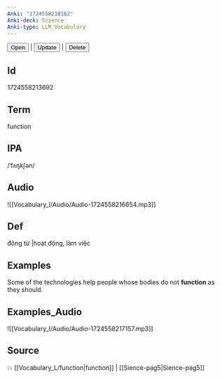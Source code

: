```yaml
---
Anki: "1724558218162"
Anki-deck: Science
Anki-type: LLM_Vocabulary
---
```

<button class="anki-btn-open">Open</button> | <button class="anki-btn-update">Update</button> | <button class="anki-btn-delete">Delete</button>

## Id
1724558213692
## Term
function
## IPA
 /ˈfʌŋkʃən/
## Audio
 ![[Vocabulary_l/Audio/Audio-1724558216654.mp3]]

## Def
 động từ |hoạt động, làm việc 
## Examples
Some of the technologies help people whose bodies do not **function** as they should.

## Examples_Audio
![[Vocabulary_l/Audio/Audio-1724558217157.mp3]]
## Source
💥 [[Vocabulary_L/function|function]] |  [[Sience-pag5|Sience-pag5]]